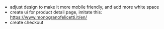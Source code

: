 - adjust design to make it more mobile friendly, and add more white space
- create ui for product detail page, imitate this: https://www.monogranofelicetti.it/en/
- create checkout